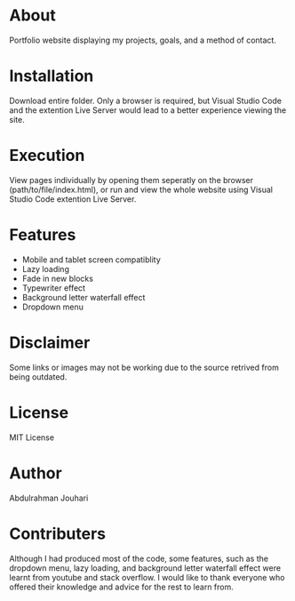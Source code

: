 # About
Portfolio website displaying my projects, goals, and a method of contact.

# Installation
Download entire folder. Only a browser is required, but Visual Studio Code and the extention Live Server would lead to a better experience viewing the site.

# Execution
View pages individually by opening them seperatly on the browser (path/to/file/index.html), or run and view the whole website using Visual Studio Code extention Live Server.

# Features
- Mobile and tablet screen compatiblity
- Lazy loading
- Fade in new blocks
- Typewriter effect
- Background letter waterfall effect
- Dropdown menu

# Disclaimer
Some links or images may not be working due to the source retrived from being outdated.

# License
MIT License

# Author
Abdulrahman Jouhari

# Contributers
Although I had produced most of the code, some features, such as the dropdown menu, lazy loading, and background letter waterfall effect were learnt from youtube and stack overflow. I would like to thank everyone who offered their knowledge and advice for the rest to learn from.
